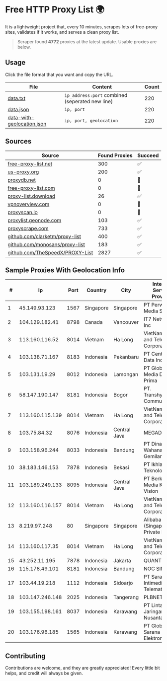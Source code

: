 
# Free HTTP Proxy List 🌍

It is a lightweight project that, every 10 minutes, scrapes lots of free-proxy sites, validates if it works, and serves a clean proxy list.


> Scraper found **4772** proxies at the latest update. Usable proxies are below.

## Usage

Click the file format that you want and copy the URL.


|File|Content|Count|
|----|-------|-----|
|[data.txt](https://raw.githubusercontent.com/themiralay/Proxy-List-World/master/data.txt)|`ip_address:port` combined (seperated new line)|220|
|[data.json](https://raw.githubusercontent.com/themiralay/Proxy-List-World/master/data.json)|`ip, port`|220|
|[data-with-geolocation.json](https://raw.githubusercontent.com/themiralay/Proxy-List-World/master/data-with-geolocation.json)|`ip, port, geolocation`|220|

## Sources

|Source|Found Proxies|Succeed|
|------|-------------|-------|
|[free-proxy-list.net](https://free-proxy-list.net)|300|✅|
|[us-proxy.org](https://www.us-proxy.org)|200|✅|
|[proxydb.net](http://proxydb.net)|0|🚫|
|[free-proxy-list.com](https://free-proxy-list.com/?page=&port=&type%5B%5D=http&type%5B%5D=https&up_time=0&search=Search)|0|🚫|
|[proxy-list.download](https://www.proxy-list.download/HTTP)|26|✅|
|[vpnoverview.com](https://vpnoverview.com/privacy/anonymous-browsing/free-proxy-servers)|0|🚫|
|[proxyscan.io](https://www.proxyscan.io)|0|🚫|
|[proxylist.geonode.com](https://proxylist.geonode.com/api/proxy-list?limit=300&page=1&sort_by=lastChecked&sort_type=desc&protocols=http,https)|103|✅|
|[proxyscrape.com](https://api.proxyscrape.com/v2/?request=displayproxies&protocol=http&timeout=10000&country=all&ssl=all&anonymity=all)|733|✅|
|[github.com/clarketm/proxy-list](https://raw.githubusercontent.com/clarketm/proxy-list/master/proxy-list-raw.txt)|400|✅|
|[github.com/monosans/proxy-list](https://raw.githubusercontent.com/monosans/proxy-list/main/proxies/http.txt)|183|✅|
|[github.com/TheSpeedX/PROXY-List](https://raw.githubusercontent.com/TheSpeedX/PROXY-List/master/http.txt)|2827|✅|


## Sample Proxies With Geolocation Info

|#|Ip|Port|Country|City|Internet Service Provider|
|-|--|----|-------|----|-------------------------|
|1|45.149.93.123|1567|Singapore|Singapore|PT Perwira Media Solusi|
|2|104.129.182.41|8798|Canada|Vancouver|IT7 Networks Inc|
|3|113.160.116.52|8014|Vietnam|Ha Long|VietNam Post and Telecom Corporation|
|4|103.138.71.167|8183|Indonesia|Pekanbaru|PT Centronet Data Indonesia|
|5|103.131.19.29|8012|Indonesia|Lamongan|PT Global Media Data Prima|
|6|58.147.190.147|8181|Indonesia|Bogor|PT. Transhybrid Communication|
|7|113.160.115.139|8014|Vietnam|Ha Long|VietNam Post and Telecom Corporation|
|8|103.75.84.32|8076|Indonesia|Central Java|MEGADATA|
|9|103.158.96.244|8033|Indonesia|Bandung|PT Dinar Wahana Gemilang|
|10|38.183.146.153|7878|Indonesia|Bekasi|PT Ikhlas Cipta Teknologi|
|11|103.189.249.133|8095|Indonesia|Central Java|PT Berkah Media Kusuma Vision|
|12|113.160.116.157|8014|Vietnam|Ha Long|VietNam Post and Telecom Corporation|
|13|8.219.97.248|80|Singapore|Singapore|Alibaba Cloud (Singapore) Private Limited|
|14|113.160.117.35|8014|Vietnam|Ha Long|VietNam Post and Telecom Corporation|
|15|43.252.11.195|7878|Indonesia|Jakarta|QUANTUMNET|
|16|115.178.49.101|8181|Indonesia|Bandung|NOC SIMAYA|
|17|103.44.19.218|1112|Indonesia|Sidoarjo|PT Sarana Intimedia Telematika|
|18|103.147.246.148|2025|Indonesia|Tangerang|PLBNET|
|19|103.155.198.161|8037|Indonesia|Karawang|PT Lintas Jaringan Nusantara|
|20|103.176.96.185|1565|Indonesia|Karawang|PT Global Sarana Elektronika|



## Contributing

Contributions are welcome, and they are greatly appreciated! Every
little bit helps, and credit will always be given.

